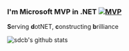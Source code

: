 ### I'm Microsoft MVP in .NET [![MVP](https://github.com/sdcb/sdcb/assets/1317141/54fa48c3-eaa1-470c-8080-71f3e2c68271)](https://mvp.microsoft.com/zh-cn/PublicProfile/5005250?fullName=Jie%20ZHOU)

**S**erving **d**otNET, **c**onstructing **b**rilliance

<!--
**sdcb/sdcb** is a ✨ _special_ ✨ repository because its `README.md` (this file) appears on your GitHub profile.

Here are some ideas to get you started:

- 🔭 I’m currently working on ...
- 🌱 I’m currently learning ...
- 👯 I’m looking to collaborate on ...
- 🤔 I’m looking for help with ...
- 💬 Ask me about ...
- 📫 How to reach me: ...
- 😄 Pronouns: ...
- ⚡ Fun fact: ...
[![trophy](https://github-profile-trophy.vercel.app/?username=sdcb)](https://github.com/ryo-ma/github-profile-trophy)

-->

![sdcb's github stats](https://github-readme-stats.vercel.app/api?username=sdcb&count_private=true&show_icons=true)


